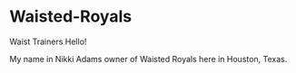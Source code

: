 # Waisted-Royals
Waist Trainers 
Hello!

My name in Nikki Adams owner of Waisted Royals here in Houston, Texas.
